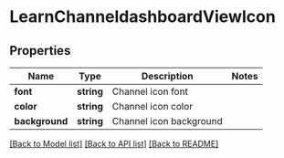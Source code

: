 # LearnChanneldashboardViewIcon

## Properties
Name | Type | Description | Notes
------------ | ------------- | ------------- | -------------
**font** | **string** | Channel icon font | 
**color** | **string** | Channel icon color | 
**background** | **string** | Channel icon background | 

[[Back to Model list]](../README.md#documentation-for-models) [[Back to API list]](../README.md#documentation-for-api-endpoints) [[Back to README]](../README.md)


